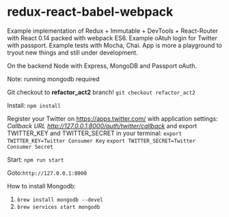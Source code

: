 # redux-react-babel-webpack
Example implementation of Redux + Immutable + DevTools + React-Router with React 0.14 packed with webpack ES6. Example oAtuh login for Twitter with passport. Example tests with Mocha, Chai.  App is more a playground to tryout new things and still under development.

On the backend Node with Express, MongoDB and Passport oAuth.

Note: running mongodb required

Git checkout to **refactor_act2** branch!
```git checkout refactor_act2```

Install:
```npm install```

Register your Twitter on https://apps.twitter.com/ with application settings:
*Callback URL	http://127.0.0.1:8000/auth/twitter/callback* and export TWITTER_KEY and TWITTER_SECRET in your terminal:
```export TWITTER_KEY=Twitter Consumer Key```
```export TWITTER_SECRET=Twitter Consumer Secret```

Start:
```npm run start```

Goto:```http://127.0.0.1:8000```

How to install Mongodb:

1. ```brew install mongodb --devel```
2. ```brew services start mongodb```